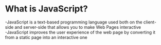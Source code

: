 # What is JavaScript? <br>
-JavaScript is a text-based programming language used both on the client-side and server-side that allows you to make Web Pages interactive
<br>
-JavaScript improves the user experience of the web page by converting it from a static page into an interactive one

